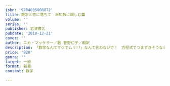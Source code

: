 ```yaml
---
isbn: '9784005008872'
title: 数学と恋に落ちて　未知数に親しむ篇
volume: ''
series: ''
publisher: 岩波書店
pubdate: '2018-12-21'
cover: ''
author: ニカ・マッケラー／著 菅野仁子／翻訳
description: 「数学なんてマジでムリ!?」なんて言わないで！　方程式でつまずきそうなところをおさらいしましょう．
price: '920'
genre: ''
target: 一般
format: 新書
content: 数学

---
```

